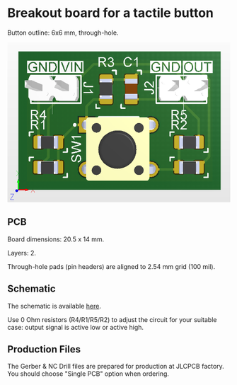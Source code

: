 # Breakout board for a tactile button

Button outline: 6x6 mm, through-hole. 

![](3D.png)

## PCB

Board dimensions: 20.5 x 14 mm.

Layers: 2.

Through-hole pads (pin headers) are aligned to 2.54 mm grid (100 mil).

## Schematic

The schematic is available [here](Production/PDF/BB_BTN_TACT.PDF).

Use 0 Ohm resistors (R4/R1/R5/R2) to adjust the circuit for your suitable case: output signal is active low or active high.

## Production Files

The Gerber & NC Drill files are prepared for production at JLCPCB factory. You should choose "Single PCB" option when ordering.


